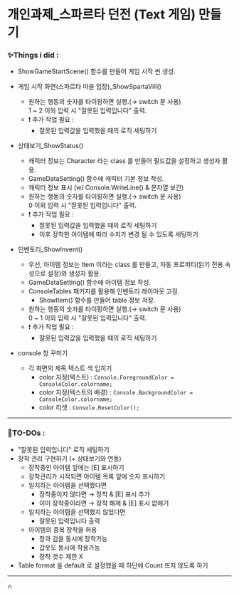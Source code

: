 # 개인과제_스파르타 던전 (Text 게임) 만들기

### ✨Things i did :
- ShowGameStartScene() 함수를 만들어 게임 시작 씬 생성.
- 게임 시작 화면(스파르타 마을 입장)_ShowSpartaVill()
  - 원하는 행동의 숫자를 타이핑하면 실행.(→ switch 문 사용)<br>1 ~ 2 이외 입력 시 "잘못된 입력입니다" 출력.
  - ❗ 추가 작업 필요 :
    - 잘못된 입력값을 입력했을 때의 로직 세팅하기

- 상태보기_ShowStatus()
  - 캐릭터 정보는 Character 라는 class 를 만들어 필드값을 설정하고 생성자 활용.
  - GameDataSetting() 함수에 캐릭터 기본 정보 작성.
  - 캐릭터 정보 표시 (w/ Console.WriteLine() & 문자열 보간)
  - 원하는 행동의 숫자를 타이핑하면 실행.(→ switch 문 사용)<br>0 이외 입력 시 "잘못된 입력입니다" 출력.
  - ❗ 추가 작업 필요 :
    - 잘못된 입력값을 입력했을 때의 로직 세팅하기
    - 이후 장착한 아이템에 따라 수치가 변경 될 수 있도록 세팅하기

- 인벤토리_ShowInvent()
  - 우선, 아이템 정보는 Item 이라는 class 를 만들고, 자동 프로퍼티(읽기 전용 속성으로 설정)와 생성자 활용.
  - GameDataSetting() 함수에 아이템 정보 작성.
  - ConsoleTables 패키지를 활용해 인벤토리 레이아웃 고정.
    - ShowItem() 함수를 만들어 table 정보 저장.
  - 원하는 행동의 숫자를 타이핑하면 실행.(→ switch 문 사용)<br>0 ~ 1 이외 입력 시 "잘못된 입력입니다" 출력.
  - ❗ 추가 작업 필요 :
    - 잘못된 입력값을 입력했을 때의 로직 세팅하기
 
- console 창 꾸미기
  - 각 화면의 제목 텍스트 색 입히기
    - color 지정(텍스트) :
      `Console.ForegroundColor = ConsoleColor.colorname;`
    - color 지정(텍스트의 배경) :
      `Console.BackgroundColor = ConsoleColor.colorname;`
    - color 리셋 :
      `Console.ResetColor();`
      
---
### 📌TO-DOs :
- "잘못된 입력입니다" 로직 세팅하기
- 장착 관리 구현하기 (\+ 상태보기와 연동)
  - 장착중인 아이템 앞에는 \[E\] 표시하기
  - 장착관리가 시작되면 아이템 목록 앞에 숫자 표시하기
  - 일치하는 아이템을 선택했다면
    - 장착중이지 않다면 → 장착 & \[E\] 표시 추가
    - 이미 장착중이라면 → 장착 해제 & \[E\] 표시 없애기
  - 일치하는 아이템을 선택했지 않았다면
    - 잘못된 입력입니다 출력
  - 아이템의 중복 장착을 허용
    - 창과 검을 동시에 장착가능
    - 갑옷도 동시에 착용가능
    - 장착 갯수 제한 X
- Table format 을 default 로 설정했을 때 하단에 Count 뜨지 않도록 하기
---
🔥
